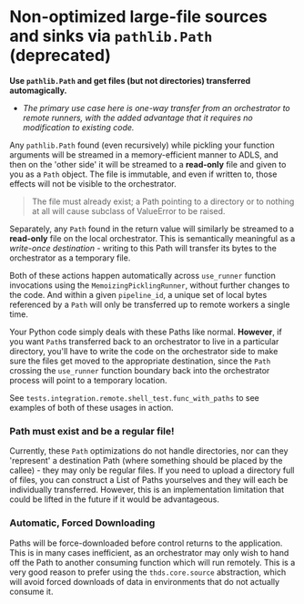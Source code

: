 # Non-optimized large-file sources and sinks via `pathlib.Path` (deprecated)

**Use `pathlib.Path` and get files (but not directories) transferred automagically.**

- _The primary use case here is one-way transfer from an orchestrator to remote runners, with the added
  advantage that it requires no modification to existing code._

Any `pathlib.Path` found (even recursively) while pickling your function arguments will be streamed in a
memory-efficient manner to ADLS, and then on the 'other side' it will be streamed to a **read-only** file
and given to you as a `Path` object. The file is immutable, and even if written to, those effects will
not be visible to the orchestrator.

> The file must already exist; a Path pointing to a directory or to nothing at all will cause subclass of
> ValueError to be raised.

Separately, any `Path` found in the return value will similarly be streamed to a **read-only** file on
the local orchestrator. This is semantically meaningful as a _write-once destination_ - writing to this
Path will transfer its bytes to the orchestrator as a temporary file.

Both of these actions happen automatically across `use_runner` function invocations using the
`MemoizingPicklingRunner`, without further changes to the code. And within a given `pipeline_id`, a
unique set of local bytes referenced by a `Path` will only be transferred up to remote workers a single
time.

Your Python code simply deals with these Paths like normal. **However**, if you want `Path`s transferred
back to an orchestrator to live in a particular directory, you'll have to write the code on the
orchestrator side to make sure the files get moved to the appropriate destination, since the `Path`
crossing the `use_runner` function boundary back into the orchestrator process will point to a temporary
location.

See `tests.integration.remote.shell_test.func_with_paths` to see examples of both of these usages in
action.

### Path must exist and be a regular file!

Currently, these `Path` optimizations do not handle directories, nor can they 'represent' a destination
Path (where something should be placed by the callee) - they may only be regular files. If you need to
upload a directory full of files, you can construct a List of Paths yourselves and they will each be
individually transferred. However, this is an implementation limitation that could be lifted in the
future if it would be advantageous.

### Automatic, Forced Downloading

Paths will be force-downloaded before control returns to the application. This is in many cases
inefficient, as an orchestrator may only wish to hand off the Path to another consuming function which
will run remotely. This is a very good reason to prefer using the `thds.core.source` abstraction, which
will avoid forced downloads of data in environments that do not actually consume it.
